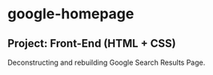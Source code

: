 # google-homepage


## Project: Front-End (HTML + CSS)

Deconstructing and rebuilding Google Search Results Page. 
